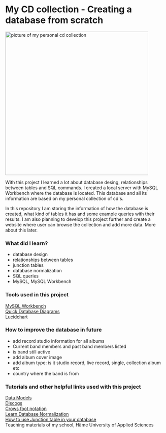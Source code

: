 # My CD collection - Creating a database from scratch
<img src="https://github.com/nina20126/My_cd_collection/assets/77397102/590e88b6-6a3a-4006-ab22-7a18f0cb3a7a" alt="picture of my personal cd collection" width="450"><br />

With this project I learned a lot about database desing, relationships between tables and SQL commands. I created a local server with MySQL Workbench where the database is located. This database and all its information are based on my personal collection of cd's.
  
In this repository I am storing the information of how the database is created, what kind of tables it has and some example queries with their results. I am also planning to develop this project further and create a website where user can browse the collection and add more data. More about this later.

### What did I learn? 
* database design
* relationships between tables
* junction tables
* database normalization
* SQL queries
* MySQL, MySQL Workbench

### Tools used in this project
[MySQL Workbench](https://www.mysql.com/products/workbench/)  
[Quick Database Diagrams]()  
[Lucidchart](https://www.lucidchart.com/)  


### How to improve the database in future
* add record studio information for all albums
* Current band members and past band members listed
* is band still active
* add album cover image
* add album type: is it studio record, live record, single, collection album etc
* country where the band is from

### Tutorials and other helpful links used with this project
[Data Models](https://databases.biz/data-models/)  
[Discogs](https://www.discogs.com/)  
[Crows foot notation](https://www.freecodecamp.org/news/crows-foot-notation-relationship-symbols-and-how-to-read-diagrams/)  
[Learn Database Normalization](https://www.youtube.com/watch?v=GFQaEYEc8_8)  
[How to use Junction table in your database](https://www.youtube.com/watch?v=O4JDCFKnzPo)  
Teaching materials of my school, Häme University of Applied Sciences
